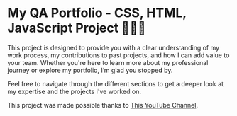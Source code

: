 # My QA Portfolio - CSS, HTML, JavaScript Project 👩🏻‍💻

This project is designed to provide you with a clear understanding of my work process, my contributions to past projects, and how I can add value to your team. Whether you're here to learn more about my professional journey or explore my portfolio, I’m glad you stopped by. 

Feel free to navigate through the different sections to get a deeper look at my expertise and the projects I've worked on.

This project was made possible thanks to [This YouTube Channel](https://www.youtube.com/@howtobecomeadeveloper).
